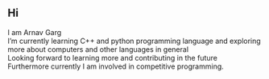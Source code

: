 ## Hi
I am Arnav Garg <br />
I’m currently learning C++ and python programming language and exploring more about computers and other languages in general <br />
Looking forward to learning more and contributing in the future <br />
Furthermore currently I am involved in competitive programming. <br />


<!--
**Argentum47X/Argentum47X** is a ✨ _special_ ✨ repository because its `README.md` (this file) appears on your GitHub profile.

Here are some ideas to get you started:

- 🔭 I’m currently working on ...
- 🌱 I’m currently learning ...
- 👯 I’m looking to collaborate on ...
- 🤔 I’m looking for help with ...
- 💬 Ask me about ...
- 📫 How to reach me: ...
- 😄 Pronouns: ...
- ⚡ Fun fact: ...
-->
